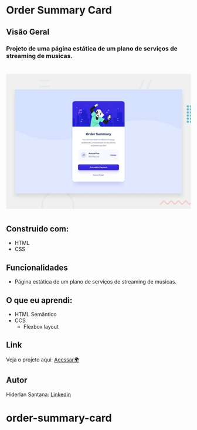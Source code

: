 # Order Summary Card

## Visão Geral

### Projeto de uma página estática de um plano de serviços de streaming de musicas.
#

![](./Assets/design/desktop-preview.jpg)

#
## Construido com:
- HTML
- CSS

## Funcionalidades
- Página estática de um plano de serviços de streaming de musicas.

## O que eu aprendi:
- HTML Semântico
- CCS 
  - Flexbox layout
## Link

Veja o projeto aqui: [Acessar🌍]()

## Autor

Hiderlan Santana: [Linkedin](https://www.linkedin.com/in/hiderlan-santana/)



# order-summary-card
